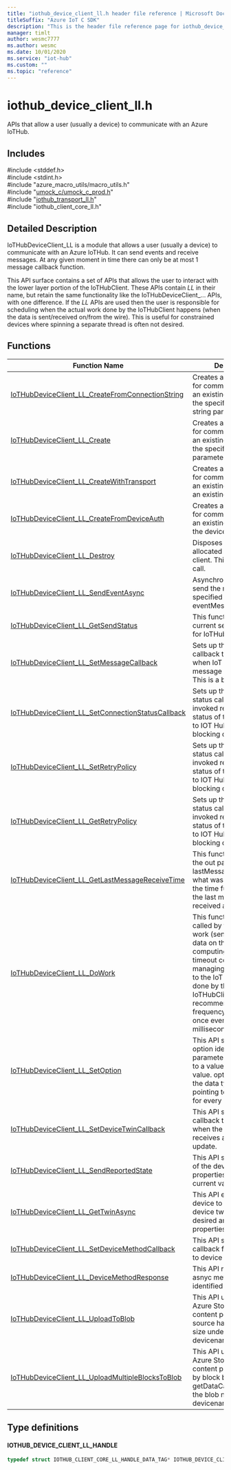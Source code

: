 ```yaml
---                             
title: "iothub_device_client_ll.h header file reference | Microsoft Docs" 
titleSuffix: "Azure IoT C SDK"            
description: "This is the header file reference page for iothub_device_client_ll.h in the Azure IoT C SDK. This SDK is used with Azure IoT Hub and Azure IoT Hub Device Provisioning Service"            
manager: timlt                 
author: wesmc7777              
ms.author: wesmc               
ms.date: 10/01/2020                    
ms.service: "iot-hub"             
ms.custom: ""                
ms.topic: "reference"        
---                            
```


# iothub_device_client_ll.h 

APIs that allow a user (usually a device) to communicate with an Azure IoTHub.

## Includes

\#include <stddef.h>  
\#include <stdint.h>  
\#include "azure_macro_utils/macro_utils.h"  
\#include "[umock_c/umock_c_prod.h](umock-c-prod-h.md)"  
\#include "[iothub_transport_ll.h](iothub-transport-ll-h.md)"  
\#include "iothub_client_core_ll.h"  

## Detailed Description

IoTHubDeviceClient_LL is a module that allows a user (usually a device) to communicate with an Azure IoTHub. It can send events and receive messages. At any given moment in time there can only be at most 1 message callback function.

This API surface contains a set of APIs that allows the user to interact with the lower layer portion of the IoTHubClient. These APIs contain _LL_ in their name, but retain the same functionality like the IoTHubDeviceClient_... APIs, with one difference. If the _LL_ APIs are used then the user is responsible for scheduling when the actual work done by the IoTHubClient happens (when the data is sent/received on/from the wire). This is useful for constrained devices where spinning a separate thread is often not desired.

## Functions

Function Name                  | Description                                
--------------------------------|---------------------------------------------
[IoTHubDeviceClient_LL_CreateFromConnectionString](./iothub-device-client-ll-h/iothubdeviceclient-ll-createfromconnectionstring.md)            | Creates a IoT Hub client for communication with an existing IoT Hub using the specified connection string parameter.
[IoTHubDeviceClient_LL_Create](./iothub-device-client-ll-h/iothubdeviceclient-ll-create.md)            | Creates a IoT Hub client for communication with an existing IoT Hub using the specified parameters.
[IoTHubDeviceClient_LL_CreateWithTransport](./iothub-device-client-ll-h/iothubdeviceclient-ll-createwithtransport.md)            | Creates a IoT Hub client for communication with an existing IoT Hub using an existing transport.
[IoTHubDeviceClient_LL_CreateFromDeviceAuth](./iothub-device-client-ll-h/iothubdeviceclient-ll-createfromdeviceauth.md)            | Creates a IoT Hub client for communication with an existing IoT Hub using the device auth module.
[IoTHubDeviceClient_LL_Destroy](./iothub-device-client-ll-h/iothubdeviceclient-ll-destroy.md)            | Disposes of resources allocated by the IoT Hub client. This is a blocking call.
[IoTHubDeviceClient_LL_SendEventAsync](./iothub-device-client-ll-h/iothubdeviceclient-ll-sendeventasync.md)            | Asynchronous call to send the message specified by eventMessageHandle.
[IoTHubDeviceClient_LL_GetSendStatus](./iothub-device-client-ll-h/iothubdeviceclient-ll-getsendstatus.md)            | This function returns the current sending status for IoTHubClient.
[IoTHubDeviceClient_LL_SetMessageCallback](./iothub-device-client-ll-h/iothubdeviceclient-ll-setmessagecallback.md)            | Sets up the message callback to be invoked when IoT Hub issues a message to the device. This is a blocking call.
[IoTHubDeviceClient_LL_SetConnectionStatusCallback](./iothub-device-client-ll-h/iothubdeviceclient-ll-setconnectionstatuscallback.md)            | Sets up the connection status callback to be invoked representing the status of the connection to IOT Hub. This is a blocking call.
[IoTHubDeviceClient_LL_SetRetryPolicy](./iothub-device-client-ll-h/iothubdeviceclient-ll-setretrypolicy.md)            | Sets up the connection status callback to be invoked representing the status of the connection to IOT Hub. This is a blocking call.
[IoTHubDeviceClient_LL_GetRetryPolicy](./iothub-device-client-ll-h/iothubdeviceclient-ll-getretrypolicy.md)            | Sets up the connection status callback to be invoked representing the status of the connection to IOT Hub. This is a blocking call.
[IoTHubDeviceClient_LL_GetLastMessageReceiveTime](./iothub-device-client-ll-h/iothubdeviceclient-ll-getlastmessagereceivetime.md)            | This function returns in the out parameter lastMessageReceiveTime what was the value of the time function when the last message was received at the client.
[IoTHubDeviceClient_LL_DoWork](./iothub-device-client-ll-h/iothubdeviceclient-ll-dowork.md)            | This function MUST be called by the user so work (sending/receiving data on the wire, computing and enforcing timeout controls, managing the connection to the IoT Hub) can be done by the IoTHubClient. The recommended call frequency is at least once every 100 milliseconds.
[IoTHubDeviceClient_LL_SetOption](./iothub-device-client-ll-h/iothubdeviceclient-ll-setoption.md)            | This API sets a runtime option identified by parameter optionName to a value pointed to by value. optionName and the data type value is pointing to are specific for every option.
[IoTHubDeviceClient_LL_SetDeviceTwinCallback](./iothub-device-client-ll-h/iothubdeviceclient-ll-setdevicetwincallback.md)            | This API specifies a callback to be used when the device receives a desired state update.
[IoTHubDeviceClient_LL_SendReportedState](./iothub-device-client-ll-h/iothubdeviceclient-ll-sendreportedstate.md)            | This API sends a report of the device's properties and their current values.
[IoTHubDeviceClient_LL_GetTwinAsync](./iothub-device-client-ll-h/iothubdeviceclient-ll-gettwinasync.md)            | This API enabled the device to request the full device twin (with all the desired and reported properties) on demand.
[IoTHubDeviceClient_LL_SetDeviceMethodCallback](./iothub-device-client-ll-h/iothubdeviceclient-ll-setdevicemethodcallback.md)            | This API sets the callback for async cloud to device method calls.
[IoTHubDeviceClient_LL_DeviceMethodResponse](./iothub-device-client-ll-h/iothubdeviceclient-ll-devicemethodresponse.md)            | This API responds to an asnyc method callback identified the methodId.
[IoTHubDeviceClient_LL_UploadToBlob](./iothub-device-client-ll-h/iothubdeviceclient-ll-uploadtoblob.md)            | This API uploads to Azure Storage the content pointed to by source having the size size under the blob name devicename/.
[IoTHubDeviceClient_LL_UploadMultipleBlocksToBlob](./iothub-device-client-ll-h/iothubdeviceclient-ll-uploadmultipleblockstoblob.md)            | This API uploads to Azure Storage the content provided block by block by getDataCallback under the blob name devicename/.

## Type definitions

#### IOTHUB_DEVICE_CLIENT_LL_HANDLE

```C
typedef struct IOTHUB_CLIENT_CORE_LL_HANDLE_DATA_TAG* IOTHUB_DEVICE_CLIENT_LL_HANDLE;
```

